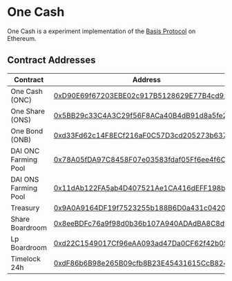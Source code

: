 # One Cash

One Cash is a experiment implementation of the [Basis Protocol](basis.io) on Ethereum. 

## Contract Addresses
| Contract  | Address |
| ------------- | ------------- |
| One Cash (ONC) | [0xD90E69f67203EBE02c917B5128629E77B4cd92dc](https://etherscan.io/token/0xD90E69f67203EBE02c917B5128629E77B4cd92dc) |
| One Share (ONS) | [0x5BB29c33C4A3C29f56F8ACa40B4dB91d8a5fe2c5](https://etherscan.io/token/0x5BB29c33C4A3C29f56F8ACa40B4dB91d8a5fe2c5) |
| One Bond (ONB) | [0xd33Fd62c14F8ECf216aF0C57D3cd205273b6374F](https://etherscan.io/token/0xd33Fd62c14F8ECf216aF0C57D3cd205273b6374F) |
| DAI ONC Farming Pool | [0x78A05fDA97C8458F07e03583fdaf05Ff6ee4f6C9](https://etherscan.io/address/0x78A05fDA97C8458F07e03583fdaf05Ff6ee4f6C9#code) |
| DAI ONS Farming Pool | [0x11dAb122FA5ab4D407521Ae1CA416dEFF198b688](https://etherscan.io/address/0x11dAb122FA5ab4D407521Ae1CA416dEFF198b688#code) |
| Treasury | [0x9A0A9164DF19f7523255b188B6D0a431c0420C29](https://etherscan.io/address/0x9A0A9164DF19f7523255b188B6D0a431c0420C29#code) |
| Share Boardroom | [0x8eeBDFc76a9f98d0b36b107A940ADAdBA8C8df27](https://etherscan.io/address/0x8eeBDFc76a9f98d0b36b107A940ADAdBA8C8df27#code) |
| Lp Boardroom | [0xd22C1549017Cf96eAA093ad47Da0CF62f42b0562](https://etherscan.io/address/0xd22C1549017Cf96eAA093ad47Da0CF62f42b0562#code) |
| Timelock 24h | [0xdF86b6B98e265B09cfb8B23E45431615CcB8244a](https://etherscan.io/address/0xdF86b6B98e265B09cfb8B23E45431615CcB8244a#code) |
